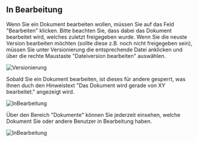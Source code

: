 ## In Bearbeitung

Wenn Sie ein Dokument bearbeiten wollen, müssen Sie auf das Feld "Bearbeiten" klicken.
Bitte beachten Sie, dass dabei das Dokument bearbeitet wird, welches zuletzt freigegeben wurde.
Wenn Sie die neuste Version bearbeiten möchten (sollte diese z.B. noch nicht freigegeben sein), müssen Sie unter Versionierung die entsprechende Datei anklicken und über die rechte Maustaste "Dateiversion bearbeiten" auswählen.

![Versionierung](~/images/Versionierung.png)

Sobald Sie ein Dokument bearbeiten, ist dieses für andere gesperrt, was Ihnen duch den Hinweistext "Das Dokument wird gerade von XY bearbeitet." angezeigt wird.

![InBearbeitung](~/images/bearbeitet_von.png)

Über den Bereich "Dokumente" können Sie jederzeit einsehen, welche Dokument Sie oder andere Benutzer in Bearbeitung haben.

![InBearbeitung](~/images/Dokumente_in_Bearbeitung.png)